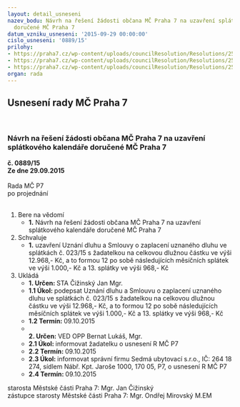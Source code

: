```yaml
---
layout: detail_usneseni
nazev_bodu: Návrh na řešení žádosti občana MČ Praha 7 na uzavření splátkového kalendáře
  doručené MČ Praha 7
datum_vzniku_usneseni: '2015-09-29 00:00:00'
cislo_usneseni: '0889/15'
prilohy:
- https://praha7.cz/wp-content/uploads/councilResolution/Resolutions/25960/61-15-p1_dz_rm%c4%8d_krist.doc
- https://praha7.cz/wp-content/uploads/councilResolution/Resolutions/25960/61-15-p2_%c5%be%c3%a1dost_krist.pdf
- https://praha7.cz/wp-content/uploads/councilResolution/Resolutions/25960/61-15-p3_uzn%c3%a1n%c3%ad_krist.pdf
organ: rada
---
```

<div id="ucUsn_pList" class="usn">
	<span><h2>Usnesení rady MČ Praha 7 </h2>
<br></span><div class="standBody">
<span><h3>Návrh na řešení žádosti občana MČ Praha 7 na uzavření splátkového kalendáře doručené MČ Praha 7</h3></span><div class="center">
		<strong>č. 0889/15</strong><br>
	</div>
<div class="center">
		<strong>Ze dne 29.09.2015</strong><br><br>
	</div>Rada MČ P7<br> po projednání<br><br><ol>
<li>Bere na vědomí<ul><li>
<strong>1.</strong> Návrh na řešení žádosti občana MČ Praha 7 na uzavření splátkového kalendáře doručené MČ Praha 7</li></ul>
</li>
<li>Schvaluje<ul><li>
<strong>1.</strong> uzavření Uznání dluhu a Smlouvy o zaplacení uznaného dluhu ve splátkách    č. 023/15 s žadatelkou na celkovou dlužnou částku ve výši 12.968,- Kč,  a to formou 12 po sobě následujících měsíčních splátek ve výši 1.000,- Kč  a 13. splátky ve výši 968,- Kč</li></ul>
</li>
<li>Ukládá<ul>
<li>
<strong>1. Určen: </strong>STA Čižinský Jan Mgr.</li>
<li>
<strong>1.1 Úkol: </strong>podepsat Uznání dluhu a Smlouvu o zaplacení uznaného dluhu ve splátkách    č. 023/15 s žadatelkou na celkovou dlužnou částku ve výši 12.968,- Kč,  a to formou 12 po sobě následujících měsíčních splátek ve výši 1.000,- Kč a 13. splátky ve výši 968,- Kč  </li>
<li>
<strong>1.2 Termín: </strong>09.10.2015</li>
<li>
<strong><br>2. Určen: </strong>VED OPP Bernat Lukáš, Mgr.</li>
<li>
<strong>2.1 Úkol: </strong>informovat žadatelku o usnesení R MČ P7</li>
<li>
<strong>2.2 Termín: </strong>09.10.2015</li>
<li>
<strong>2.3 Úkol: </strong>informovat správní firmu Sedmá ubytovací s.r.o., IČ: 264 18 274, sídlem Nábř. Kpt. Jaroše 1000, 170 05, P7, o usnesení R MČ P7</li>
<li>
<strong>2.4 Termín: </strong>09.10.2015</li>
</ul>
</li>
</ol>starosta Městské části Praha 7: Mgr. Jan Čižinský<br>zástupce starosty Městské části Praha 7: Mgr. Ondřej Mirovský M.EM 
</div>
</div>